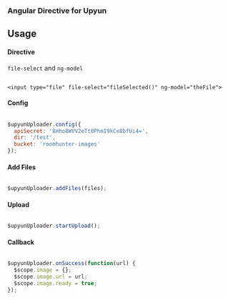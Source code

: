 ### Angular Directive for Upyun

## Usage

#### Directive

`file-select` and `ng-model`

```

<input type="file" file-select="fileSelected()" ng-model="theFile">

```

#### Config

```js

$upyunUploader.config({
  apiSecret: '8mho8WVV2eTt0PhmI9kCe8bfUi4=',
  dir: '/test',
  bucket: 'roomhunter-images'
});

```

#### Add Files

```js

$upyunUploader.addFiles(files);


```

#### Upload

```js

$upyunUploader.startUpload();


```

#### Callback

```js

$upyunUploader.onSuccess(function(url) {
  $scope.image = {};
  $scope.image.url = url;
  $scope.image.ready = true;
});

```